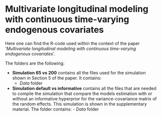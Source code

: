 # Multivariate longitudinal modeling with continuous time-varying endogenous covariates
Here one can find the R-code used within the context of the paper '*Multivariate longitudinal modeling with continuous time-varying endogenous covariates*'.

The folders are the following:
- **Simulation 65 vs 200** contains all the files used for the simulation shown in Section 5 of the paper. It contains:
     -   *Data* folder
- **Simulation default vs informative** contains all the files that are needed to compile the simulation that compare the models estimation with or without an informative hyperprior for the variance-covariance matrix of the random effects. This simulation is shown in the supplementary material. The folder contains:
      - *Data* folder   
  
